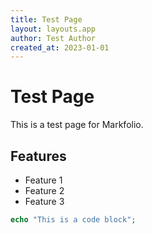 ```yaml
---
title: Test Page
layout: layouts.app
author: Test Author
created_at: 2023-01-01
---
```


# Test Page

This is a test page for Markfolio.

## Features

- Feature 1
- Feature 2
- Feature 3

```php
echo "This is a code block";
``` 